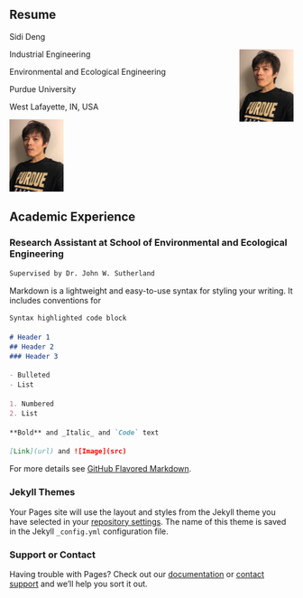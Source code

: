 ## Resume

Sidi Deng 

<img align = 'right' width = 96 src="/Image/Image.png" >


Industrial Engineering

Environmental and Ecological Engineering

Purdue University

West Lafayette, IN, USA

<img src="https://github.com/IchimonjiDouble/IchimonjiDouble.github.io/blob/master/Image/Image.png?raw=true" width = 96>


## Academic Experience
### Research Assistant at School of Environmental and Ecological Engineering
```markdown
Supervised by Dr. John W. Sutherland
```





Markdown is a lightweight and easy-to-use syntax for styling your writing. It includes conventions for

```markdown
Syntax highlighted code block

# Header 1
## Header 2
### Header 3

- Bulleted
- List

1. Numbered
2. List

**Bold** and _Italic_ and `Code` text

[Link](url) and ![Image](src)
```

For more details see [GitHub Flavored Markdown](https://guides.github.com/features/mastering-markdown/).

### Jekyll Themes

Your Pages site will use the layout and styles from the Jekyll theme you have selected in your [repository settings](https://github.com/IchimonjiDouble/IchimonjiDouble.github.io/settings). The name of this theme is saved in the Jekyll `_config.yml` configuration file.

### Support or Contact

Having trouble with Pages? Check out our [documentation](https://help.github.com/categories/github-pages-basics/) or [contact support](https://github.com/contact) and we’ll help you sort it out.
